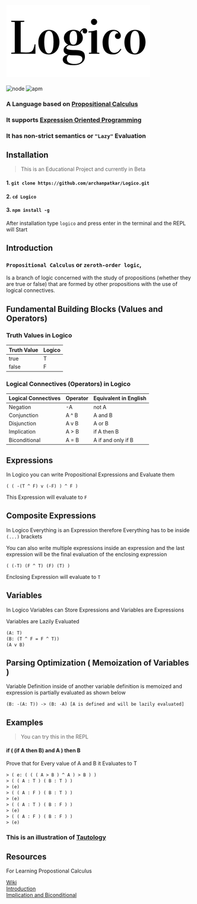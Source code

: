 ## <img src="logico.png"/> 
![node](https://img.shields.io/node/v/passport.svg?style=for-the-badge) ![apm](https://img.shields.io/apm/l/vim-mode.svg?style=for-the-badge)
### A Language based on [Propositional Calculus](https://en.wikipedia.org/wiki/Propositional_calculus)
### It supports [Expression Oriented Programming](https://en.wikipedia.org/wiki/Expression-oriented_programming_language)
### It has non-strict semantics or `"Lazy"` Evaluation

## Installation 
> This is an Educational Project and currently in Beta
#### 1. `git clone https://github.com/archanpatkar/Logico.git`
#### 2. `cd Logico`
#### 3. `npm install -g` 
After installation
type `logico` and press enter in the terminal and the REPL will Start

## Introduction 

### `Propositional Calculus` or `zeroth-order logic`,
Is a branch of logic concerned with the study of propositions (whether they are true or false) that are formed by other propositions with the use of logical connectives.

## Fundamental Building Blocks (Values and Operators)

### Truth Values in Logico
| Truth Value | Logico |
|-------------|--------|
| true        | T      |
| false       | F      |

### Logical Connectives (Operators) in Logico
| Logical Connectives  	  | Operator 	| Equivalent in English       |
|------------------------	|----------	|---------------------------	|
| Negation               	| -A       	| not A                       |
| Conjunction            	| A ^ B    	| A and B                    	|
| Disjunction            	| A v B    	| A or B                    	|
| Implication            	| A > B    	| if A then B                 |
| Biconditional          	| A = B    	| A if and only if B          |

## Expressions

In Logico you can write Propositional Expressions and Evaluate them
``` 
( ( -(T ^ F) v (-F) ) ^ F ) 
``` 
This Expression will evaluate to `F`

## Composite Expressions

In Logico Everything is an Expression therefore Everything has to be inside `(...)` brackets

You can also write multiple expressions inside an expression and the last expression will be the final evaluation of the enclosing expression
```
( (-T) (F ^ T) (F) (T) )
``` 
Enclosing Expression will evaluate to `T`

## Variables 

In Logico Variables can Store Expressions and Variables are Expressions

Variables are Lazily Evaluated

```
(A: T)
(B: (T ^ F = F ^ T))
(A v B)
```
## Parsing Optimization ( Memoization of Variables )
Variable Definition inside of another variable definition is memoized and expression is partially evaluated as shown below
```
(B: -(A: T)) -> (B: -A) [A is defined and will be lazily evaluated]
```

## Examples
> You can try this in the REPL

#### if ( (if A then B) and A ) then B 
Prove that for Every value of A and B it Evaluates to T

```
> ( e: ( ( ( A > B ) ^ A ) > B ) )
> ( ( A : T ) ( B : T ) )
> (e)
> ( ( A : F ) ( B : T ) )
> (e)
> ( ( A : T ) ( B : F ) )
> (e)
> ( ( A : F ) ( B : F ) )
> (e)
```

### This is an illustration of [Tautology](https://en.wikipedia.org/wiki/Tautology_(logic))


## Resources
For Learning Propostional Calculus

[Wiki](https://en.wikipedia.org/wiki/Propositional_calculus)<br>
[Introduction](https://www.tutorialspoint.com/discrete_mathematics/discrete_mathematics_propositional_logic.htm)<br>
[Implication and Biconditional](http://www.math.niu.edu/~richard/Math101/implies.pdf)<br>
